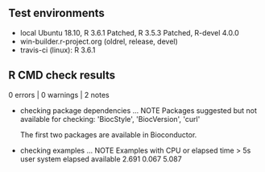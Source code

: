 ## Test environments
* local Ubuntu 18.10, R 3.6.1 Patched, R 3.5.3 Patched, R-devel 4.0.0
* win-builder.r-project.org (oldrel, release, devel)
* travis-ci (linux): R 3.6.1

## R CMD check results

0 errors | 0 warnings | 2 notes

* checking package dependencies ... NOTE
Packages suggested but not available for checking:
  'BiocStyle', 'BiocVersion', 'curl'

    The first two packages are available in Bioconductor.

* checking examples ... NOTE
Examples with CPU or elapsed time > 5s
           user system elapsed
available 2.691  0.067   5.087
